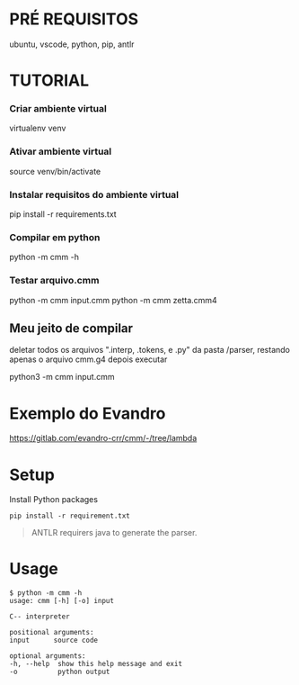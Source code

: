 ﻿# PRÉ REQUISITOS
ubuntu, vscode, python, pip, antlr

# TUTORIAL

### Criar ambiente virtual
virtualenv venv

### Ativar ambiente virtual
source venv/bin/activate

### Instalar requisitos do ambiente virtual
pip install -r requirements.txt

### Compilar em python
python -m cmm -h

### Testar arquivo.cmm
python -m cmm input.cmm
python -m cmm zetta.cmm4

## Meu jeito de compilar
deletar todos os arquivos ".interp, .tokens, e .py" da pasta /parser, restando apenas o arquivo cmm.g4
depois executar

python3 -m cmm input.cmm

# Exemplo do Evandro

https://gitlab.com/evandro-crr/cmm/-/tree/lambda

# Setup 

Install Python packages
```shell
pip install -r requirement.txt
```

> ANTLR requirers java to generate the parser.

# Usage

```shell
$ python -m cmm -h
usage: cmm [-h] [-o] input

C-- interpreter

positional arguments:
input      source code

optional arguments:
-h, --help  show this help message and exit
-o          python output
```
